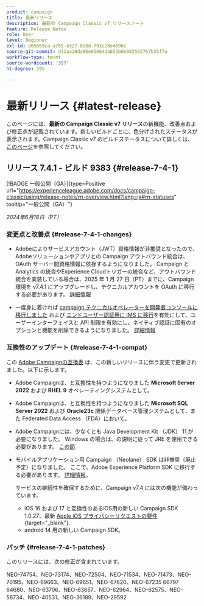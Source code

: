 ```yaml
---
product: campaign
title: 最新リリース
description: 最新の Campaign Classic v7 リリースノート
feature: Release Notes
role: User
level: Beginner
exl-id: d65869ca-a785-4327-8e8d-791c28e4696c
source-git-commit: d31aa28da06e65664da655b6b082563767b35f7a
workflow-type: tm+mt
source-wordcount: '357'
ht-degree: 19%

---
```


# 最新リリース {#latest-release}

このページには、**最新の Campaign Classic v7 リリース**&#x200B;の新機能、改善点および修正点が記載されています。新しいビルドごとに、色分けされたステータスが表示されます。Campaign Classic v7 のビルドステータスについて詳しくは、[このページ](rn-overview.md)を参照してください。

## リリース 7.4.1 - ビルド 9383 {#release-7-4-1}

[!BADGE 一般公開（GA）]{type=Positive url="https://experienceleague.adobe.com/docs/campaign-classic/using/release-notes/rn-overview.html?lang=ja#rn-statuses" tooltip="一般公開（GA）"}

_2024年6月18日（PT）_

### 変更点と改善点 {#release-7-4-1-changes}

* Adobeによりサービスアカウント（JWT）資格情報が非推奨となったので、Adobeソリューションやアプリとの Campaign アウトバウンド統合は、OAuth サーバー間資格情報に依存するようになりました。 Campaign と Analytics の統合やExperience Cloudトリガーの統合など、アウトバウンド統合を実装している場合は、2025 年 1 月 27 日（PT）までに、Campaign 環境を v7.4.1 にアップグレードし、テクニカルアカウントを OAuth に移行する必要があります。 [詳細情報](../../integrations/using/oauth-technical-account.md)

* 一度身に着ければ [campaign テクニカルオペレーターを開発者コンソールに移行しました](../../technotes/using/ims-migration.md) および [エンドユーザー認証用に IMS に移行](../../technotes/using/migrate-users-to-ims.md)を有効にして、ユーザーインターフェイスと API 制限を有効にし、ネイティブ認証に固有のオプションと機能を削除できるようになりました。 [詳細情報](../../technotes/using/impact-ims-migration.md)



### 互換性のアップデート {#release-7-4-1-compat}

この [Adobe Campaignの互換表](compatibility-matrix.md) は、この新しいリリースに伴う変更で更新されました。以下に示します。

* Adobe Campaignは、と互換性を持つようになりました **Microsoft Server 2022** および **RHEL 9** オペレーティングシステムとして。

* Adobe Campaignは、と互換性を持つようになりました **Microsoft SQL Server 2022** および **Oracle23c** 関係データベース管理システムとして、また Federated Data Access （FDA）において。

* Adobe Campaignには、少なくとも Java Development Kit （JDK） 11 が必要になりました。 Windows の場合は、の説明に従って JRE を使用できる必要があります。 [この節](../../installation/using/application-server.md#jdk).

* モバイルアプリケーション用 Campaign （Neolane） SDK は非推奨（廃止予定）になりました。 ここで、Adobe Experience Platform SDK に移行する必要があります。 [詳細情報](deprecated-features.md)。

  サービスの継続性を確保するために、Campaign v7.4 には次の機能が備わっています。

   * iOS 16 および 17 と互換性のあるiOS用の新しい Campaign SDK 1.0.27、最新 [Apple iOS プライバシーリクエストの要件](https://developer.apple.com/news/?id=r1henawx){target="_blank"}.
   * android 14 用の新しい Campaign SDK。


### パッチ {#release-7-4-1-patches}

このリリースには、次の修正が含まれています。

NEO-74754、NEO-73174、NEO-72504、NEO-71534、NEO-71473、NEO-70195、NEO-69663、NEO-69651、NEO-67620、NEO-67235 66797 64680、NEO-63706、NEO-63657、NEO-62964、NEO-62575、NEO-58734、NEO-40531、NEO-36189、NEO-29592

